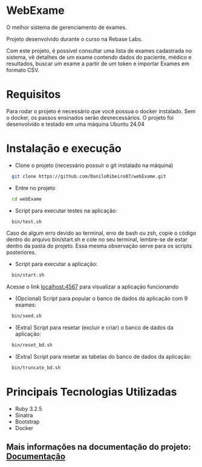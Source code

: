# WebExame

O melhor sistema de gerenciamento de exames. 

Projeto desenvolvido durante o curso na Rebase Labs.

Com este projeto, é possível consultar uma lista de exames cadastrada no sistema, vê detalhes de um exame contendo dados do paciente, médico e resultados, buscar um exame a partir de um token e importar Exames em formato CSV.

# Requisitos

Para rodar o projeto é necessário que você possua o docker instalado.
Sem o docker, os passos ensinados serão desnecessários.
O projeto foi desenvolvido e testado em uma máquina Ubuntu 24.04

# Instalação e execução

- Clone o projeto (necessário possuir o git instalado na máquina)

```sh
  git clone https://github.com/DaniloRibeiro07/webExame.git
```

- Entre no projeto

```sh
  cd webExame
```

- Script para executar testes na aplicação:

```sh
  bin/test.sh
```
Caso de algum erro devido ao terminal, erro de bash ou zsh, copie o código dentro do arquivo bin/start.sh e cole no seu terminal, lembre-se de estar dentro da pasta do projeto. Essa mesma observação serve para os scripts posteriores.

- Script para executar a aplicação:

```sh
  bin/start.sh
```

Acesse o link [localhost:4567](http://localhost:4567) para visualizar a aplicação funcionando

- (Opcional) Script para popular o banco de dados da aplicação com 9 exames:

```sh
  bin/seed.sh
```

- (Extra) Script para resetar (excluir e criar) o banco de dados da aplicação:

```sh
  bin/reset_bd.sh
```

- (Extra) Script para resetar as tabelas do banco de dados da aplicação:

```sh
  bin/truncate_bd.sh
```

# Principais Tecnologias Utilizadas

- Ruby 3.2.5
- Sinatra
- Bootstrap
- Docker

## Mais informações na documentação do projeto: [Documentação](https://github.com/DaniloRibeiro07/webExame/wiki) 